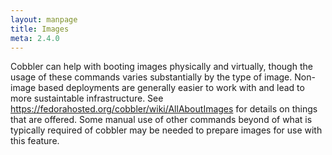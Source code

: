 ```yaml
---
layout: manpage
title: Images
meta: 2.4.0
---
```

Cobbler can help with booting images physically and virtually, though the usage of these commands varies substantially by the type of image.  Non-image based deployments are generally easier to work with and lead to more sustaintable infrastructure. See https://fedorahosted.org/cobbler/wiki/AllAboutImages for details on things that are offered.  Some manual use of other commands beyond of what is typically required of cobbler may be needed to prepare images for use with this feature.